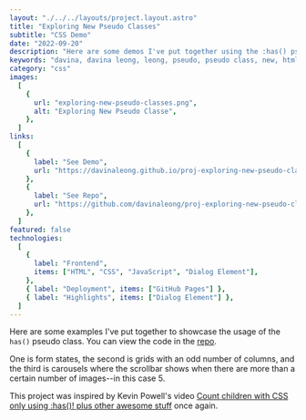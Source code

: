 ```yaml
---
layout: "./../../layouts/project.layout.astro"
title: "Exploring New Pseudo Classes"
subtitle: "CSS Demo"
date: "2022-09-20"
description: "Here are some demos I've put together using the :has() pseudo class."
keywords: "davina, davina leong, leong, pseudo, pseudo class, new, html, html5, css, css3, has, placeholder-shown"
category: "css"
images:
  [
    {
      url: "exploring-new-pseudo-classes.png",
      alt: "Exploring New Pseudo Classe",
    },
  ]
links:
  [
    {
      label: "See Demo",
      url: "https://davinaleong.github.io/proj-exploring-new-pseudo-classes/",
    },
    {
      label: "See Repo",
      url: "https://github.com/davinaleong/proj-exploring-new-pseudo-classes",
    },
  ]
featured: false
technologies:
  [
    {
      label: "Frontend",
      items: ["HTML", "CSS", "JavaScript", "Dialog Element"],
    },
    { label: "Deployment", items: ["GitHub Pages"] },
    { label: "Highlights", items: ["Dialog Element"] },
  ]
---
```


Here are some examples I've put together to showcase the usage of the `has()` pseudo class. You can view the code in the [repo](https://github.com/davinaleong/proj-exploring-new-pseudo-classes).

One is form states, the second is grids with an odd number of columns, and the third is carousels where the scrollbar shows when there are more than a certain number of images--in this case 5.

This project was inspired by Kevin Powell's video [Count children with CSS only using :has()! plus other awesome stuff](https://www.youtube.com/watch?v=jJcO-IZJalQ) once again.
